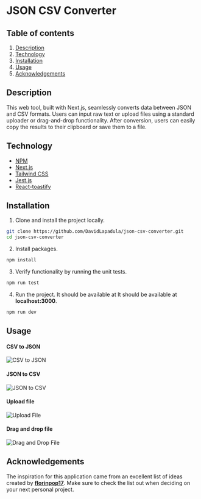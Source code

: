 # JSON CSV Converter

## Table of contents
1. [Description](#description)
2. [Technology](#technology)
3. [Installation](#installation)
4. [Usage](#usage)
5. [Acknowledgements](#acknowledgements)

## Description

This web tool, built with Next.js, seamlessly converts data between JSON and CSV formats. Users can input raw text or upload files using a standard uploader or drag-and-drop functionality. After conversion, users can easily copy the results to their clipboard or save them to a file.

## Technology
* [NPM](https://docs.npmjs.com/downloading-and-installing-node-js-and-npm)
* [Next.js](https://nextjs.org/docs)
* [Tailwind CSS](https://v2.tailwindcss.com/docs)
* [Jest.js](https://jestjs.io/docs/getting-started)
* [React-toastify](https://www.npmjs.com/package/react-toastify)

## Installation

1. Clone and install the project locally.
```bash
git clone https://github.com/DavidLapadula/json-csv-converter.git
cd json-csv-converter
```

2. Install packages. 
```bash
npm install
```

3. Verify functionality by running the unit tests.

```bash
npm run test
```

4. Run the project. It should be available at It should be available at **localhost:3000**. 

```bash
npm run dev
```

## Usage

#### CSV to JSON
![CSV to JSON](md_images/csvtojson.gif)
#### JSON to CSV
![JSON to CSV](md_images/jsontocsv.gif)
#### Upload file
![Upload File](md_images/uploadfile.gif)
#### Drag and drop file
![Drag and Drop File](md_images/draganddropfile.gif)

## Acknowledgements

The inspiration for this application came from an excellent list of ideas created by **[florinpop17](https://github.com/florinpop17/app-ideas)**. Make sure to check the list out when deciding on your next personal project.
